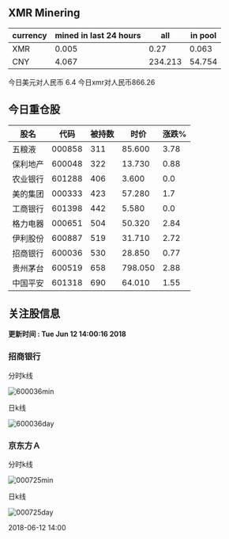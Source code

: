 ## XMR Minering

|currency|mined in last 24 hours|all|in pool|
|---|---|---|---|
|XMR|0.005|0.27|0.063|
|CNY|4.067|234.213|54.754|

今日美元对人民币 6.4	今日xmr对人民币866.26


## 今日重仓股 

|股名|代码|被持数|时价|涨跌%|
|---|---|---|---|---|
|五粮液|000858|311|85.600|3.78|
|保利地产|600048|322|13.730|0.88|
|农业银行|601288|406|3.600|0.0|
|美的集团|000333|423|57.280|1.7|
|工商银行|601398|442|5.580|0.0|
|格力电器|000651|504|50.320|2.84|
|伊利股份|600887|519|31.710|2.72|
|招商银行|600036|530|28.850|0.77|
|贵州茅台|600519|658|798.050|2.88|
|中国平安|601318|690|64.010|1.55|

## 关注股信息
**更新时间 : Tue Jun 12 14:00:16 2018**
### 招商银行 
分时k线

![600036min](http://image.sinajs.cn/newchart/min/n/sh600036.gif)

日k线

![600036day](http://image.sinajs.cn/newchart/daily/n/sh600036.gif)

### 京东方Ａ 
分时k线

![000725min](http://image.sinajs.cn/newchart/min/n/sz000725.gif)

日k线

![000725day](http://image.sinajs.cn/newchart/daily/n/sz000725.gif)

2018-06-12 14:00